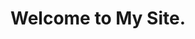 ---
layout: article
title: Welcome to My Site.
mode: immersive
show_title: true
show_edit_on_github: true
show_date: false
show_tags: false
comment: false
lightbox: true
header:
  theme: dark
article_header:
  type: overlay
  theme: dark
  align: center
  background_image:
    src: https://i.loli.net/2020/01/09/WPe24YmRh1wxrcT.jpg
show_subscribe: true
license: false
---